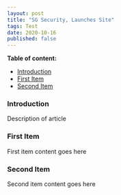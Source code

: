 ```yaml
---
layout: post
title: "SG Security, Launches Site"
tags: Test
date: 2020-10-16
published: false
---
```


**Table of content:**
- [Introduction](#item-one)
- [First Item](#item-two)
- [Second Item](#item-three)

<!-- headings -->
<a id="item-one"></a>
### Introduction
Description of article 

<a id="item-two"></a>
### First Item
First item content goes here

<a id="item-three"></a>
### Second Item
Second item content goes here

